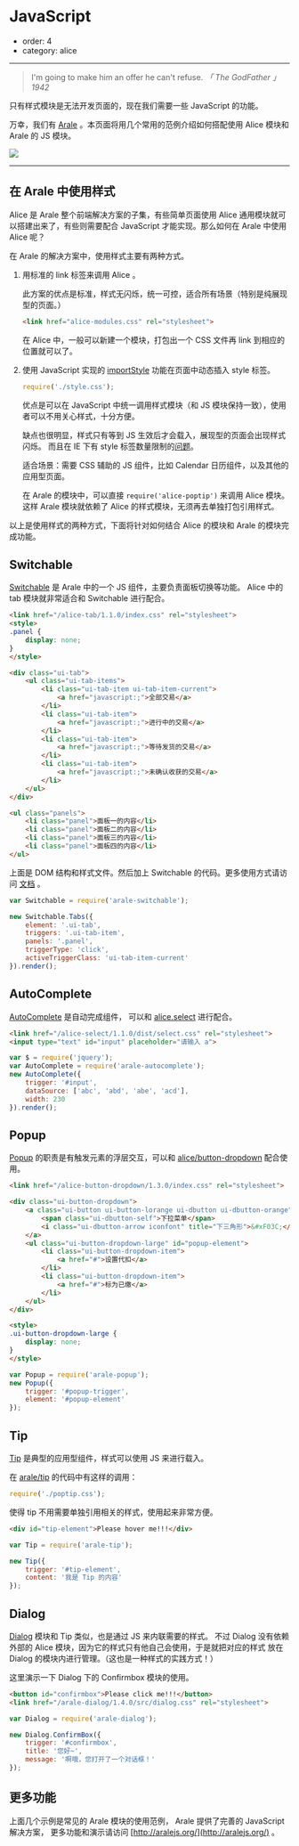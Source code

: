 # JavaScript

- order: 4
- category: alice

---

> I'm going to make him an offer he can't refuse.
*「 The GodFather 」1942*

只有样式模块是无法开发页面的，现在我们需要一些 JavaScript 的功能。

万幸，我们有 [Arale](http://aralejs.org/) 。本页面将用几个常用的范例介绍如何搭配使用 Alice 模块和 Arale 的 JS 模块。

![](https://i.alipayobjects.com/e/201303/2MPpg2ju9k.jpg)

---

## 在 Arale 中使用样式

Alice 是 Arale 整个前端解决方案的子集，有些简单页面使用 Alice 通用模块就可以搭建出来了，有些则需要配合 JavaScript 才能实现。那么如何在 Arale 中使用 Alice 呢？

在 Arale 的解决方案中，使用样式主要有两种方式。

1. 用标准的 link 标签来调用 Alice 。

    此方案的优点是标准，样式无闪烁，统一可控，适合所有场景（特别是纯展现型的页面。）

    ```html
    <link href="alice-modules.css" rel="stylesheet">
    ```

    在 Alice 中，一般可以新建一个模块，打包出一个 CSS 文件再 link 到相应的位置就可以了。

2. 使用 JavaScript 实现的 [importStyle](https://github.com/spmjs/spm/issues/641) 功能在页面中动态插入 style 标签。

    ```js
    require('./style.css');
    ```

    优点是可以在 JavaScript 中统一调用样式模块（和 JS 模块保持一致），使用者可以不用关心样式，十分方便。

    缺点也很明显，样式只有等到 JS 生效后才会载入，展现型的页面会出现样式闪烁。
    而且在 IE 下有 style 标签数量限制的[问题](http://social.msdn.microsoft.com/Forums/en-US/iewebdevelopment/thread/ad1b6e88-bbfa-4cc4-9e95-3889b82a7c1d/)。

    适合场景：需要 CSS 辅助的 JS 组件，比如 Calendar 日历组件，以及其他的应用型页面。

    在 Arale 的模块中，可以直接 `require('alice-poptip')` 来调用 Alice 模块。
    这样 Arale 模块就依赖了 Alice 的样式模块，无须再去单独打包引用样式。


以上是使用样式的两种方式，下面将针对如何结合 Alice 的模块和 Arale 的模块完成功能。

## Switchable

[Switchable](http://aralejs.org/switchable) 是 Arale 中的一个 JS 组件，主要负责面板切换等功能。
Alice 中的 tab 模块就非常适合和 Switchable 进行配合。


````html
<link href="/alice-tab/1.1.0/index.css" rel="stylesheet">
<style>
.panel {
    display: none;
}
</style>

<div class="ui-tab">
    <ul class="ui-tab-items">
        <li class="ui-tab-item ui-tab-item-current">
            <a href="javascript:;">全部交易</a>
        </li>
        <li class="ui-tab-item">
            <a href="javascript:;">进行中的交易</a>
        </li>
        <li class="ui-tab-item">
            <a href="javascript:;">等待发货的交易</a>
        </li>
        <li class="ui-tab-item">
            <a href="javascript:;">未确认收获的交易</a>
        </li>
    </ul>
</div>

<ul class="panels">
    <li class="panel">面板一的内容</li>
    <li class="panel">面板二的内容</li>
    <li class="panel">面板三的内容</li>
    <li class="panel">面板四的内容</li>
</ul>
````

上面是 DOM 结构和样式文件。然后加上 Switchable 的代码。更多使用方式请访问 [文档](http://aralejs.org/switchable) 。

````js
var Switchable = require('arale-switchable');

new Switchable.Tabs({
    element: '.ui-tab',
    triggers: '.ui-tab-item',
    panels: '.panel',
    triggerType: 'click',
    activeTriggerClass: 'ui-tab-item-current'
}).render();
````

## AutoComplete

[AutoComplete](http://aralejs.org/autocomplete) 是自动完成组件，
可以和 [alice.select](http://aliceui.org/select/) 进行配合。

````html
<link href="/alice-select/1.1.0/dist/select.css" rel="stylesheet">
<input type="text" id="input" placeholder="请输入 a">
````

````js
var $ = require('jquery');
var AutoComplete = require('arale-autocomplete');
new AutoComplete({
    trigger: '#input',
    dataSource: ['abc', 'abd', 'abe', 'acd'],
    width: 230
}).render();
````

## Popup

[Popup](http://aralejs.org/popup) 的职责是有触发元素的浮层交互，可以和 [alice/button-dropdown](http://aliceui.org/button-dropdown/) 配合使用。

````html
<link href="/alice-button-dropdown/1.3.0/index.css" rel="stylesheet">

<div class="ui-button-dropdown">
    <a class="ui-button ui-button-lorange ui-dbutton ui-dbutton-orange" id="popup-trigger">
        <span class="ui-dbutton-self">下拉菜单</span>
        <i class="ui-dbutton-arrow iconfont" title="下三角形">&#xF03C;</i>
    </a>
    <ul class="ui-button-dropdown-large" id="popup-element">
        <li class="ui-button-dropdown-item">
            <a href="#">设置代扣</a>
        </li>
        <li class="ui-button-dropdown-item">
            <a href="#">标为已缴</a>
        </li>
    </ul>
</div>

<style>
.ui-button-dropdown-large {
    display: none;
}
</style>
````

````js
var Popup = require('arale-popup');
new Popup({
    trigger: '#popup-trigger',
    element: '#popup-element'
});
````

## Tip

[Tip](http://aralejs.org/tip) 是典型的应用型组件，样式可以使用 JS 来进行载入。

在 [arale/tip](https://github.com/aralejs/tip/blob/master/src/tip.js#L7) 的代码中有这样的调用：

```js
require('./poptip.css');
```

使得 tip 不用需要单独引用相关的样式，使用起来非常方便。

````html
<div id="tip-element">Please hover me!!!</div>
````

<style>
#tip-element {
    background:rgb(255, 223, 176);
    display:inline-block;
    padding: 3px 5px;
}
</style>

````js
var Tip = require('arale-tip');

new Tip({
    trigger: '#tip-element',
    content: '我是 Tip 的内容'
});
````

## Dialog

[Dialog](http://aralejs.org/dialog) 模块和 Tip 类似，也是通过 JS 来内联需要的样式。
不过 Dialog 没有依赖外部的 Alice 模块，因为它的样式只有他自己会使用，于是就把对应的样式
放在 Dialog 的模块内进行管理。（这也是一种样式的实践方式！）

这里演示一下 Dialog 下的 Confirmbox 模块的使用。

````html
<button id="confirmbox">Please click me!!!</button>
<link href="/arale-dialog/1.4.0/src/dialog.css" rel="stylesheet">
````

````js
var Dialog = require('arale-dialog');

new Dialog.ConfirmBox({
    trigger: '#confirmbox',
    title: '您好~',
    message: '啊哦，您打开了一个对话框！'
});
````

## 更多功能

上面几个示例是常见的 Arale 模块的使用范例，
Arale 提供了完善的 JavaScript 解决方案，
更多功能和演示请访问 [http://aralejs.org/](http://aralejs.org/) 。 

